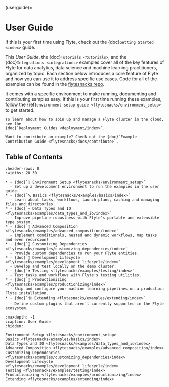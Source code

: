 (userguide)=

# User Guide

If this is your first time using Flyte, check out the {doc}`Getting Started <index>` guide.

This *User Guide*, the {doc}`Tutorials <tutorials>`, and the {doc}`Integrations <integrations>` examples cover all of
the key features of Flyte for data analytics, data science and machine learning practitioners, organized by topic. Each
section below introduces a core feature of Flyte and how you can use it to address specific use cases. Code for all
of the examples can be found in the [flytesnacks repo](https://github.com/flyteorg/flytesnacks).

It comes with a specific environment to make running, documenting
and contributing samples easy. If this is your first time running these examples, follow the
{ref}`environment setup guide <flytesnacks/environment_setup>` to get started.

```{tip}
To learn about how to spin up and manage a Flyte cluster in the cloud, see the
{doc}`Deployment Guides <deployment/index>`.
```

```{note}
Want to contribute an example? Check out the {doc}`Example Contribution Guide <flytesnacks/docs/contribute>`.
```

## Table of Contents

```{list-table}
:header-rows: 0
:widths: 20 30

* - {doc}`🌳 Environment Setup <flytesnacks/environment_setup>`
  - Set up a development environment to run the examples in the user guide.
* - {doc}`🔤 Basics <flytesnacks/examples/basics/index>`
  - Learn about tasks, workflows, launch plans, caching and managing files and directories.
* - {doc}`⌨️ Data Types and IO <flytesnacks/examples/data_types_and_io/index>`
  - Improve pipeline robustness with Flyte's portable and extensible type system.
* - {doc}`🔮 Advanced Composition <flytesnacks/examples/advanced_composition/index>`
  - Implement conditionals, nested and dynamic workflows, map tasks and even recursion!
* - {doc}`🧩 Customizing Dependencies <flytesnacks/examples/customizing_dependencies/index>`
  - Provide custom dependencies to run your Flyte entities.
* - {doc}`🏡 Development Lifecycle <flytesnacks/examples/development_lifecycle/index>`
  - Develop and test locally on the demo cluster.
* - {doc}`⚗️ Testing <flytesnacks/examples/testing/index>`
  - Test tasks and workflows with Flyte's testing utilities.
* - {doc}`🚢 Productionizing <flytesnacks/examples/productionizing/index>`
  - Ship and configure your machine learning pipelines on a production Flyte installation.
* - {doc}`🏗 Extending <flytesnacks/examples/extending/index>`
  - Define custom plugins that aren't currently supported in the Flyte ecosystem.
```

```{toctree}
:maxdepth: -1
:caption: User Guide
:hidden:

Environment Setup <flytesnacks/environment_setup>
Basics <flytesnacks/examples/basics/index>
Data Types and IO <flytesnacks/examples/data_types_and_io/index>
Advanced Composition <flytesnacks/examples/advanced_composition/index>
Customizing Dependencies <flytesnacks/examples/customizing_dependencies/index>
Development Lifecycle <flytesnacks/examples/development_lifecycle/index>
Testing <flytesnacks/examples/testing/index>
Productionizing <flytesnacks/examples/productionizing/index>
Extending <flytesnacks/examples/extending/index>
```
